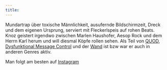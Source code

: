 ```yaml
---
title:
---
```

Mundartrap über toxische Männlichkeit, ausufernde Bildschirmzeit, Dreck und dem eigenen Ursprung, serviert mit Fleckerlspeis auf rohen Beats. Knoz geistert irgendwo zwischen Marlen Haushofer, Aesop Rock und dem Herrn Karl herum und will diesmal Köpfe rollen sehen. 
Als Teil von [QUOD](www.quod.at), [Dysfunktional Message Control](https://wearedmc.bandcamp.com/) und der [Wand](https://diewand.bandcamp.com/) ist bzw war er auch in anderen Genres aktiv.

Man folgt am besten auf [Instagram](https://www.instagram.com/1knoz/) 
